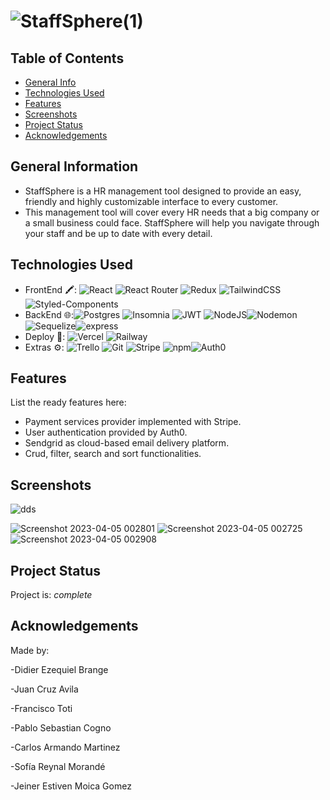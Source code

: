 # ![StaffSphere(1)](https://user-images.githubusercontent.com/87680255/229977254-56e7a2c7-3b9e-4c70-99ba-01a9efdcd453.png)




## Table of Contents
* [General Info](#general-information)
* [Technologies Used](#technologies-used)
* [Features](#features)
* [Screenshots](#screenshots)
* [Project Status](#project-status)
* [Acknowledgements](#acknowledgements)



## General Information
- StaffSphere is a HR management tool designed to provide an easy, friendly and highly customizable interface to every customer.
- This management tool will cover every HR needs that a big company or a small business could face. StaffSphere will help you navigate
 through your staff and be up to date with every detail.



## Technologies Used

- FrontEnd 🖍:  ![React](https://img.shields.io/badge/react-%2320232a.svg?style=for-the-badge&logo=react&logoColor=%2361DAFB) ![React Router](https://img.shields.io/badge/React_Router-CA4245?style=for-the-badge&logo=react-router&logoColor=white) ![Redux](https://img.shields.io/badge/redux-%23593d88.svg?style=for-the-badge&logo=redux&logoColor=white) ![TailwindCSS](https://img.shields.io/badge/tailwindcss-%2338B2AC.svg?style=for-the-badge&logo=tailwind-css&logoColor=white) ![Styled-Components](https://img.shields.io/badge/styled--components-DB7093?style=for-the-badge&logo=styled-components&logoColor=white)
- BackEnd   🌐:![Postgres](https://img.shields.io/badge/postgres-%23316192.svg?style=for-the-badge&logo=postgresql&logoColor=white) ![Insomnia](https://img.shields.io/badge/Insomnia-black?style=for-the-badge&logo=insomnia&logoColor=5849BE) ![JWT](https://img.shields.io/badge/JWT-black?style=for-the-badge&logo=JSON%20web%20tokens) ![NodeJS](https://img.shields.io/badge/node.js-6DA55F?style=for-the-badge&logo=node.js&logoColor=white)![Nodemon](https://img.shields.io/badge/NODEMON-%23323330.svg?style=for-the-badge&logo=nodemon&logoColor=%BBDEAD)![Sequelize](https://img.shields.io/badge/Sequelize-52B0E7?style=for-the-badge&logo=Sequelize&logoColor=white)![express](https://img.shields.io/badge/Express.js-404D59?style=for-the-badge)                        
- Deploy   🚀: ![Vercel](https://img.shields.io/badge/vercel-%23000000.svg?style=for-the-badge&logo=vercel&logoColor=white) ![Railway](https://img.shields.io/badge/Railway-1e0b3e?style=for-the-badge&&logoColor=#d16044)                                                                                                   
- Extras    ⚙️: ![Trello](https://img.shields.io/badge/Trello-%23026AA7.svg?style=for-the-badge&logo=Trello&logoColor=white) ![Git](https://img.shields.io/badge/git-%23F05033.svg?style=for-the-badge&logo=git&logoColor=white) ![Stripe](https://img.shields.io/badge/Stripe-626CD9?style=for-the-badge&logo=Stripe&logoColor=white)  ![npm](https://img.shields.io/badge/npm-CB3837?style=for-the-badge&logo=npm&logoColor=white)![Auth0](https://img.shields.io/badge/Auth0-000?style=for-the-badge&logo=ghost&logoColor=yellow)

## Features
List the ready features here:
- Payment services provider implemented with Stripe.
- User authentication provided by Auth0.
- Sendgrid as cloud-based email delivery platform.
- Crud, filter, search and sort functionalities.


## Screenshots

![dds](https://i.postimg.cc/J4zG0j2x/Dashboard.png)


![Screenshot 2023-04-05 002801](https://i.postimg.cc/kXGgqq2h/Employees.png)
![Screenshot 2023-04-05 002725](https://i.postimg.cc/vmsygsmy/Calendar.png)
![Screenshot 2023-04-05 002908](https://user-images.githubusercontent.com/87680255/229974189-c195ba3b-147b-496d-ba49-a654b4dbc473.png)



## Project Status
Project is:  _complete_ 



## Acknowledgements
Made by:

-Didier Ezequiel Brange

-Juan Cruz Avila

-Francisco Toti

-Pablo Sebastian Cogno

-Carlos Armando Martinez

-Sofía Reynal Morandé

-Jeiner Estiven Moica Gomez



<!-- Optional -->
<!-- ## License -->
<!-- This project is open source and available under the [... License](). -->

<!-- You don't have to include all sections - just the one's relevant to your project -->
